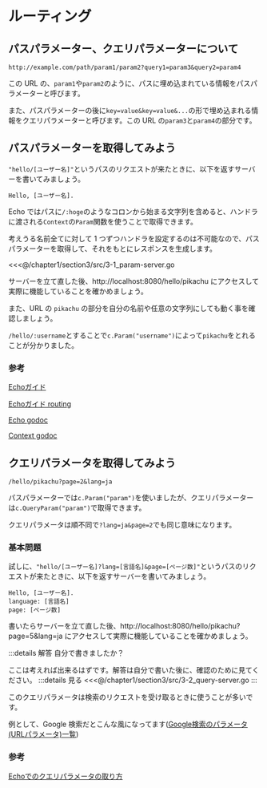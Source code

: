 # ルーティング

## パスパラメーター、クエリパラメーターについて

```
http://example.com/path/param1/param2?query1=param3&query2=param4
```

この URL の、`param1`や`param2`のように、パスに埋め込まれている情報をパスパラメーターと呼びます。

また、パスパラメーターの後に`key=value&key=value&...`の形で埋め込まれる情報をクエリパラメーターと呼びます。この URL の`param3`と`param4`の部分です。

## パスパラメーターを取得してみよう

`"hello/[ユーザー名]"`というパスのリクエストが来たときに、以下を返すサーバーを書いてみましょう。

```
Hello, [ユーザー名].
```

Echo ではパスに`/:hoge`のようなコロンから始まる文字列を含めると、ハンドラに渡される`Context`の`Param`関数を使うことで取得できます。

考えうる名前全てに対して 1 つずつハンドラを設定するのは不可能なので、パスパラメーターを取得して、それをもとにレスポンスを生成します。

<<<@/chapter1/section3/src/3-1_param-server.go

サーバーを立て直した後、http://localhost:8080/hello/pikachu にアクセスして実際に機能していることを確かめましょう。

また、URL の `pikachu` の部分を自分の名前や任意の文字列にしても動く事を確認しましょう。

`/hello/:username`とすることで`c.Param("username")`によって`pikachu`をとれることが分かりました。

### 参考
[Echoガイド](https://echo.labstack.com/guide)

[Echoガイド routing](https://echo.labstack.com/guide/routing)

[Echo godoc](https://pkg.go.dev/github.com/labstack/echo/v4)

[Context godoc](https://golang.org/pkg/context/)

## クエリパラメータを取得してみよう
```
/hello/pikachu?page=2&lang=ja
```

パスパラメーターでは`c.Param("param")`を使いましたが、クエリパラメーターは`c.QueryParam("param")`で取得できます。

クエリパラメータは順不同で`?lang=ja&page=2`でも同じ意味になります。
### 基本問題

試しに、`"hello/[ユーザー名]?lang=[言語名]&page=[ページ数]"`というパスのリクエストが来たときに、以下を返すサーバーを書いてみましょう。
```
Hello, [ユーザー名].
language: [言語名]
page: [ページ数]
```

書いたらサーバーを立て直した後、http://localhost:8080/hello/pikachu?page=5&lang=ja にアクセスして実際に機能していることを確かめましょう。

:::details 解答
自分で書きましたか？

ここは考えれば出来るはずです。解答は自分で書いた後に、確認のために見てください。
:::details 見る
<<<@/chapter1/section3/src/3-2_query-server.go
:::

このクエリパラメータは検索のリクエストを受け取るときに使うことが多いです。

例として、Google 検索だとこんな風になってます([Google検索のパラメータ(URLパラメータ)一覧](http://www13.plala.or.jp/bigdata/google.html))

### 参考
[Echoでのクエリパラメータの取り方](https://echo.labstack.com/guide/request#query-parameters-1)
